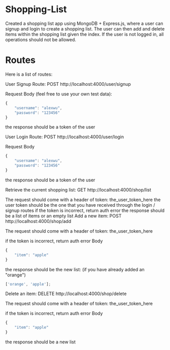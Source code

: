 # Shopping-List
Created a shopping list app using MongoDB + Express.js, where a user can signup and login to create a shopping list. The user can then add and delete items within the shopping list given the index. If the user is not logged in, all operations should not be allowed.

# Routes
Here is a list of routes:

User Signup Route: POST http://localhost:4000/user/signup

Request Body (feel free to use your own test data):

```javascript
{
    "username": "alexwu",
    "password": "123456"
}
```
the response should be a token of the user

User Login Route: POST http://localhost:4000/user/login

Request Body
```javascript
{
    "username": "alexwu",
    "password": "123456"
}
```
the response should be a token of the user

Retrieve the current shopping list: GET http://localhost:4000/shop/list

The request should come with a header of token: the_user_token_here
the user token should be the one that you have received through the login / signup routes
if the token is incorrect, return auth error
the response should be a list of items or an empty list
Add a new item: POST http://localhost:4000/shop/add

The request should come with a header of token: the_user_token_here

if the token is incorrect, return auth error
Body
```javascript
{
    "item": "apple"
}
```
the response should be the new list: (if you have already added an "orange")
```javascript
['orange', 'apple'];
```
Delete an item: DELETE http://localhost:4000/shop/delete

The request should come with a header of token: the_user_token_here

if the token is incorrect, return auth error
Body
```javascript
{
    "item": "apple"
}
```
the response should be a new list

